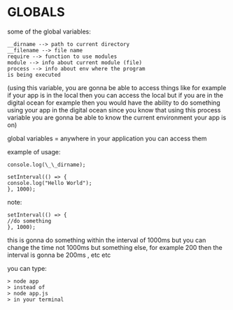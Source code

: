 # GLOBALS

some of the global variables:

```
__dirname --> path to current directory
__filename --> file name
require --> function to use modules
module --> info about current module (file)
process --> info about env where the program
is being executed
```

(using this variable, you are gonna be able to
access things like for example if your app is in
the local then you can access the local but if you
are in the digital ocean for example then you
would have the ability to do something using
your app in the digital ocean since you
know that using this process variable
you are gonna be able to know the current
environment your app is on)

global variables = anywhere in your application
you can access them

example of usage:

```
console.log(\_\_dirname);

setInterval(() => {
console.log("Hello World");
}, 1000);
```

note:

```
setInterval(() => {
//do something
}, 1000);
```

this is gonna do something within the interval
of 1000ms but you can change the time not 1000ms
but something else, for example 200
then the interval is gonna be 200ms , etc etc

you can type:

```
> node app
> instead of
> node app.js
> in your terminal
```
